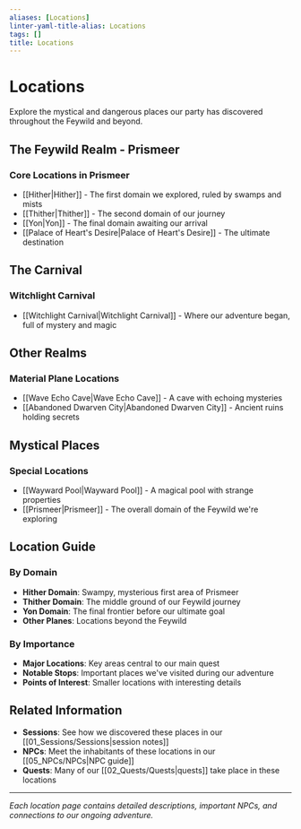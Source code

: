 ```yaml
---
aliases: [Locations]
linter-yaml-title-alias: Locations
tags: []
title: Locations
---
```


# Locations

Explore the mystical and dangerous places our party has discovered throughout the Feywild and beyond.

## The Feywild Realm - Prismeer

### Core Locations in Prismeer

- [[Hither|Hither]] - The first domain we explored, ruled by swamps and mists
- [[Thither|Thither]] - The second domain of our journey
- [[Yon|Yon]] - The final domain awaiting our arrival
- [[Palace of Heart's Desire|Palace of Heart's Desire]] - The ultimate destination

## The Carnival

### Witchlight Carnival

- [[Witchlight Carnival|Witchlight Carnival]] - Where our adventure began, full of mystery and magic

## Other Realms

### Material Plane Locations

- [[Wave Echo Cave|Wave Echo Cave]] - A cave with echoing mysteries
- [[Abandoned Dwarven City|Abandoned Dwarven City]] - Ancient ruins holding secrets

## Mystical Places

### Special Locations

- [[Wayward Pool|Wayward Pool]] - A magical pool with strange properties
- [[Prismeer|Prismeer]] - The overall domain of the Feywild we're exploring

## Location Guide

### By Domain

- **Hither Domain**: Swampy, mysterious first area of Prismeer
- **Thither Domain**: The middle ground of our Feywild journey
- **Yon Domain**: The final frontier before our ultimate goal
- **Other Planes**: Locations beyond the Feywild

### By Importance

- **Major Locations**: Key areas central to our main quest
- **Notable Stops**: Important places we've visited during our adventure
- **Points of Interest**: Smaller locations with interesting details

## Related Information

- **Sessions**: See how we discovered these places in our [[01_Sessions/Sessions|session notes]]
- **NPCs**: Meet the inhabitants of these locations in our [[05_NPCs/NPCs|NPC guide]]
- **Quests**: Many of our [[02_Quests/Quests|quests]] take place in these locations

---

*Each location page contains detailed descriptions, important NPCs, and connections to our ongoing adventure.*
